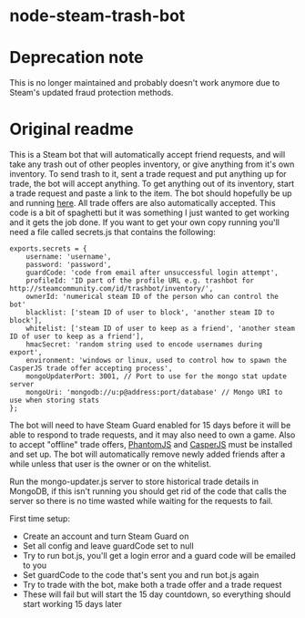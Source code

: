 node-steam-trash-bot
====================

# Deprecation note

This is no longer maintained and probably doesn't work anymore due to Steam's updated fraud protection methods.

# Original readme

This is a Steam bot that will automatically accept friend requests, and will take any trash out of other peoples inventory, or give anything from it's own inventory. To send trash to it, sent a trade request and put anything up for trade, the bot will accept anything. To get anything out of its inventory, start a trade request and paste a link to the item. The bot should hopefully be up and running [here](http://steamcommunity.com/id/trashbot). All trade offers are also automatically accepted. This code is a bit of spaghetti but it was something I just wanted to get working and it gets the job done. If you want to get your own copy running you'll need a file called secrets.js that contains the following:

	exports.secrets = {
		username: 'username',
		password: 'password',
		guardCode: 'code from email after unsuccessful login attempt',
		profileId: 'ID part of the profile URL e.g. trashbot for http://steamcommunity.com/id/trashbot/inventory/',
		ownerId: 'numerical steam ID of the person who can control the bot'
		blacklist: ['steam ID of user to block', 'another steam ID to block'],
		whitelist: ['steam ID of user to keep as a friend', 'another steam ID of user to keep as a friend'],
		hmacSecret: 'random string used to encode usernames during export',
		environment: 'windows or linux, used to control how to spawn the CasperJS trade offer accepting process',
		mongoUpdaterPort: 3001, // Port to use for the mongo stat update server
		mongoUri: 'mongodb://u:p@address:port/database' // Mongo URI to use when storing stats
	};

The bot will need to have Steam Guard enabled for 15 days before it will be able to respond to trade requests, and it may also need to own a game. Also to accept "offline" trade offers, [PhantomJS](http://phantomjs.org/) and [CasperJS](http://casperjs.org/) must be installed and set up. The bot will automatically remove newly added friends after a while unless that user is the owner or on the whitelist.

Run the mongo-updater.js server to store historical trade details in MongoDB, if this isn't running you should get rid of the code that calls the server so there is no time wasted while waiting for the requests to fail.

First time setup:
* Create an account and turn Steam Guard on
* Set all config and leave guardCode set to null
* Try to run bot.js, you'll get a login error and a guard code will be emailed to you
* Set guardCode to the code that's sent you and run bot.js again
* Try to trade with the bot, make both a trade offer and a trade request
* These will fail but will start the 15 day countdown, so everything should start working 15 days later
